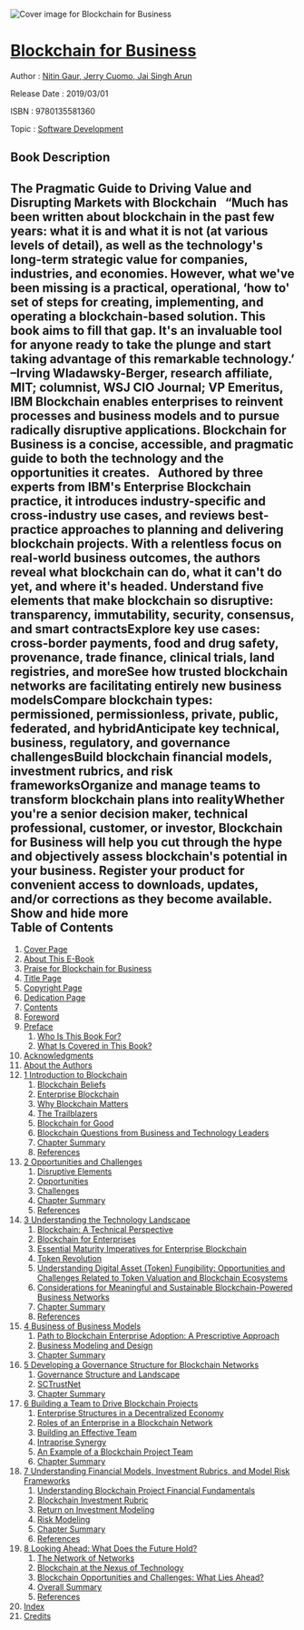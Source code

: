 ![Cover image for Blockchain for Business](https://imgdetail.ebookreading.net/cover/cover/software_development/EB9780135581360.jpg)

[Blockchain for Business](https://ebookreading.net/view/book/Blockchain+for+Business-EB9780135581360_1.html "Blockchain for Business")
====================================================================================================================

Author : [Nitin Gaur](https://ebookreading.net/search/author/Nitin+Gaur),[ Jerry Cuomo](https://ebookreading.net/search/author/+Jerry+Cuomo),[ Jai Singh Arun](https://ebookreading.net/search/author/+Jai+Singh+Arun)

Release Date : 2019/03/01

ISBN : 9780135581360

Topic : [Software Development](https://ebookreading.net/search/category/software-development)

Book Description
-----------------

 The Pragmatic Guide to Driving Value and Disrupting Markets with Blockchain
 
“Much has been written about blockchain in the past few years: what it is and what it is not (at various levels of detail), as well as the technology's long-term strategic value for companies, industries, and economies. However, what we've been missing is a practical, operational, ‘how to' set of steps for creating, implementing, and operating a blockchain-based solution. This book aims to fill that gap. It's an invaluable tool for anyone ready to take the plunge and start taking advantage of this remarkable technology.’
–Irving Wladawsky-Berger, research affiliate, MIT; columnist, WSJ CIO Journal; VP Emeritus, IBM
Blockchain enables enterprises to reinvent processes and business models and to pursue radically disruptive applications. Blockchain for Business is a concise, accessible, and pragmatic guide to both the technology and the opportunities it creates.
 
Authored by three experts from IBM's Enterprise Blockchain practice, it introduces industry-specific and cross-industry use cases, and reviews best-practice approaches to planning and delivering blockchain projects. With a relentless focus on real-world business outcomes, the authors reveal what blockchain can do, what it can't do yet, and where it's headed.
Understand five elements that make blockchain so disruptive: transparency, immutability, security, consensus, and smart contractsExplore key use cases: cross-border payments, food and drug safety, provenance, trade finance, clinical trials, land registries, and moreSee how trusted blockchain networks are facilitating entirely new business modelsCompare blockchain types: permissioned, permissionless, private, public, federated, and hybridAnticipate key technical, business, regulatory, and governance challengesBuild blockchain financial models, investment rubrics, and risk frameworksOrganize and manage teams to transform blockchain plans into realityWhether you're a senior decision maker, technical professional, customer, or investor, Blockchain for Business will help you cut through the hype and objectively assess blockchain's potential in your business.
Register your product for convenient access to downloads, updates, and/or corrections as they become available.
        Show and hide more                
Table of Contents
-----------------

1. [Cover Page](https://ebookreading.net/view/book/Blockchain+for+Business-EB9780135581360_1.html)
1. [About This E-Book](https://ebookreading.net/view/book/Blockchain+for+Business-EB9780135581360_2.html#pref00)
1. [Praise for Blockchain for Business](https://ebookreading.net/view/book/Blockchain+for+Business-EB9780135581360_3.html#pref01)
1. [Title Page](https://ebookreading.net/view/book/Blockchain+for+Business-EB9780135581360_4.html)
1. [Copyright Page](https://ebookreading.net/view/book/Blockchain+for+Business-EB9780135581360_5.html)
1. [Dedication Page](https://ebookreading.net/view/book/Blockchain+for+Business-EB9780135581360_6.html)
1. [Contents](https://ebookreading.net/view/book/Blockchain+for+Business-EB9780135581360_7.html)
1. [Foreword](https://ebookreading.net/view/book/Blockchain+for+Business-EB9780135581360_8.html#pref02)
1. [Preface](https://ebookreading.net/view/book/Blockchain+for+Business-EB9780135581360_9.html#pref03)
    1. [Who Is This Book For?](https://ebookreading.net/view/book/Blockchain+for+Business-EB9780135581360_9.html#pref03lev1sec1)
    1. [What Is Covered in This Book?](https://ebookreading.net/view/book/Blockchain+for+Business-EB9780135581360_9.html#pref03lev1sec2)
1. [Acknowledgments](https://ebookreading.net/view/book/Blockchain+for+Business-EB9780135581360_10.html#pref04)
1. [About the Authors](https://ebookreading.net/view/book/Blockchain+for+Business-EB9780135581360_11.html#pref05)
1. [1 Introduction to Blockchain](https://ebookreading.net/view/book/Blockchain+for+Business-EB9780135581360_12.html#ch01)
    1. [Blockchain Beliefs](https://ebookreading.net/view/book/Blockchain+for+Business-EB9780135581360_12.html#ch01lev1sec1)
    1. [Enterprise Blockchain](https://ebookreading.net/view/book/Blockchain+for+Business-EB9780135581360_12.html#ch01lev1sec2)
    1. [Why Blockchain Matters](https://ebookreading.net/view/book/Blockchain+for+Business-EB9780135581360_12.html#ch01lev1sec3)
    1. [The Trailblazers](https://ebookreading.net/view/book/Blockchain+for+Business-EB9780135581360_12.html#ch01lev1sec4)
    1. [Blockchain for Good](https://ebookreading.net/view/book/Blockchain+for+Business-EB9780135581360_12.html#ch01lev1sec5)
    1. [Blockchain Questions from Business and Technology Leaders](https://ebookreading.net/view/book/Blockchain+for+Business-EB9780135581360_12.html#ch01lev1sec6)
    1. [Chapter Summary](https://ebookreading.net/view/book/Blockchain+for+Business-EB9780135581360_12.html#ch01lev1sec7)
    1. [References](https://ebookreading.net/view/book/Blockchain+for+Business-EB9780135581360_12.html#ch01lev1sec8)
1. [2 Opportunities and Challenges](https://ebookreading.net/view/book/Blockchain+for+Business-EB9780135581360_13.html#ch02)
    1. [Disruptive Elements](https://ebookreading.net/view/book/Blockchain+for+Business-EB9780135581360_13.html#ch02lev1sec1)
    1. [Opportunities](https://ebookreading.net/view/book/Blockchain+for+Business-EB9780135581360_13.html#ch02lev1sec2)
    1. [Challenges](https://ebookreading.net/view/book/Blockchain+for+Business-EB9780135581360_13.html#ch02lev1sec3)
    1. [Chapter Summary](https://ebookreading.net/view/book/Blockchain+for+Business-EB9780135581360_13.html#ch02lev1sec4)
    1. [References](https://ebookreading.net/view/book/Blockchain+for+Business-EB9780135581360_13.html#ch02lev1sec5)
1. [3 Understanding the Technology Landscape](https://ebookreading.net/view/book/Blockchain+for+Business-EB9780135581360_14.html#ch03)
    1. [Blockchain: A Technical Perspective](https://ebookreading.net/view/book/Blockchain+for+Business-EB9780135581360_14.html#ch03lev1sec1)
    1. [Blockchain for Enterprises](https://ebookreading.net/view/book/Blockchain+for+Business-EB9780135581360_14.html#ch03lev1sec2)
    1. [Essential Maturity Imperatives for Enterprise Blockchain](https://ebookreading.net/view/book/Blockchain+for+Business-EB9780135581360_14.html#ch03lev1sec3)
    1. [Token Revolution](https://ebookreading.net/view/book/Blockchain+for+Business-EB9780135581360_14.html#ch03lev1sec4)
    1. [Understanding Digital Asset (Token) Fungibility: Opportunities and Challenges Related to Token Valuation and Blockchain Ecosystems](https://ebookreading.net/view/book/Blockchain+for+Business-EB9780135581360_14.html#ch03lev1sec5)
    1. [Considerations for Meaningful and Sustainable Blockchain-Powered Business Networks](https://ebookreading.net/view/book/Blockchain+for+Business-EB9780135581360_14.html#ch03lev1sec6)
    1. [Chapter Summary](https://ebookreading.net/view/book/Blockchain+for+Business-EB9780135581360_14.html#ch03lev1sec7)
    1. [References](https://ebookreading.net/view/book/Blockchain+for+Business-EB9780135581360_14.html#ch03lev1sec8)
1. [4 Business of Business Models](https://ebookreading.net/view/book/Blockchain+for+Business-EB9780135581360_15.html#ch04)
    1. [Path to Blockchain Enterprise Adoption: A Prescriptive Approach](https://ebookreading.net/view/book/Blockchain+for+Business-EB9780135581360_15.html#ch04lev1sec1)
    1. [Business Modeling and Design](https://ebookreading.net/view/book/Blockchain+for+Business-EB9780135581360_15.html#ch04lev1sec2)
    1. [Chapter Summary](https://ebookreading.net/view/book/Blockchain+for+Business-EB9780135581360_15.html#ch04lev1sec3)
1. [5 Developing a Governance Structure for Blockchain Networks](https://ebookreading.net/view/book/Blockchain+for+Business-EB9780135581360_16.html#ch05)
    1. [Governance Structure and Landscape](https://ebookreading.net/view/book/Blockchain+for+Business-EB9780135581360_16.html#ch05lev1sec1)
    1. [SCTrustNet](https://ebookreading.net/view/book/Blockchain+for+Business-EB9780135581360_16.html#ch05lev1sec2)
    1. [Chapter Summary](https://ebookreading.net/view/book/Blockchain+for+Business-EB9780135581360_16.html#ch05lev1sec3)
1. [6 Building a Team to Drive Blockchain Projects](https://ebookreading.net/view/book/Blockchain+for+Business-EB9780135581360_17.html#ch06)
    1. [Enterprise Structures in a Decentralized Economy](https://ebookreading.net/view/book/Blockchain+for+Business-EB9780135581360_17.html#ch06lev1sec1)
    1. [Roles of an Enterprise in a Blockchain Network](https://ebookreading.net/view/book/Blockchain+for+Business-EB9780135581360_17.html#ch06lev1sec2)
    1. [Building an Effective Team](https://ebookreading.net/view/book/Blockchain+for+Business-EB9780135581360_17.html#ch06lev1sec3)
    1. [Intraprise Synergy](https://ebookreading.net/view/book/Blockchain+for+Business-EB9780135581360_17.html#ch06lev1sec4)
    1. [An Example of a Blockchain Project Team](https://ebookreading.net/view/book/Blockchain+for+Business-EB9780135581360_17.html#ch06lev1sec5)
    1. [Chapter Summary](https://ebookreading.net/view/book/Blockchain+for+Business-EB9780135581360_17.html#ch06lev1sec6)
1. [7 Understanding Financial Models, Investment Rubrics, and Model Risk Frameworks](https://ebookreading.net/view/book/Blockchain+for+Business-EB9780135581360_18.html#ch07)
    1. [Understanding Blockchain Project Financial Fundamentals](https://ebookreading.net/view/book/Blockchain+for+Business-EB9780135581360_18.html#ch07lev1sec1)
    1. [Blockchain Investment Rubric](https://ebookreading.net/view/book/Blockchain+for+Business-EB9780135581360_18.html#ch07lev1sec2)
    1. [Return on Investment Modeling](https://ebookreading.net/view/book/Blockchain+for+Business-EB9780135581360_18.html#ch07lev1sec3)
    1. [Risk Modeling](https://ebookreading.net/view/book/Blockchain+for+Business-EB9780135581360_18.html#ch07lev1sec4)
    1. [Chapter Summary](https://ebookreading.net/view/book/Blockchain+for+Business-EB9780135581360_18.html#ch07lev1sec5)
    1. [References](https://ebookreading.net/view/book/Blockchain+for+Business-EB9780135581360_18.html#ch07lev1sec6)
1. [8 Looking Ahead: What Does the Future Hold?](https://ebookreading.net/view/book/Blockchain+for+Business-EB9780135581360_19.html#ch08)
    1. [The Network of Networks](https://ebookreading.net/view/book/Blockchain+for+Business-EB9780135581360_19.html#ch08lev1sec1)
    1. [Blockchain at the Nexus of Technology](https://ebookreading.net/view/book/Blockchain+for+Business-EB9780135581360_19.html#ch08lev1sec2)
    1. [Blockchain Opportunities and Challenges: What Lies Ahead?](https://ebookreading.net/view/book/Blockchain+for+Business-EB9780135581360_19.html#ch08lev1sec3)
    1. [Overall Summary](https://ebookreading.net/view/book/Blockchain+for+Business-EB9780135581360_19.html#ch08lev1sec4)
    1. [References](https://ebookreading.net/view/book/Blockchain+for+Business-EB9780135581360_19.html#ch08lev1sec5)
1. [Index](https://ebookreading.net/view/book/Blockchain+for+Business-EB9780135581360_20.html#index)
1. [Credits](https://ebookreading.net/view/book/Blockchain+for+Business-EB9780135581360_21.html#app01)
